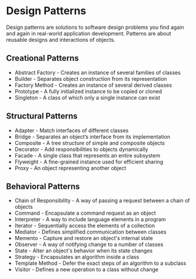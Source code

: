 # Design Patterns
Design patterns are solutions to software design problems you find again and again in real-world application development. Patterns are about reusable designs and interactions of objects.

## Creational Patterns
* Abstract Factory -	Creates an instance of several families of classes
* Builder	- Separates object construction from its representation
* Factory Method - Creates an instance of several derived classes
* Prototype - A fully initialized instance to be copied or cloned
* Singleton - A class of which only a single instance can exist

## Structural Patterns
* Adapter	- Match interfaces of different classes
* Bridge	- Separates an object’s interface from its implementation
* Composite	- A tree structure of simple and composite objects
* Decorator	- Add responsibilities to objects dynamically
* Facade - A single class that represents an entire subsystem
* Flyweight -	A fine-grained instance used for efficient sharing
* Proxy	- An object representing another object
 
## Behavioral Patterns
* Chain of Responsibility -	A way of passing a request between a chain of objects
* Command	- Encapsulate a command request as an object
* Interpreter -	A way to include language elements in a program
* Iterator - Sequentially access the elements of a collection
* Mediator - Defines simplified communication between classes
* Memento	- Capture and restore an object's internal state
* Observer - A way of notifying change to a number of classes
* State - Alter an object's behavior when its state changes
* Strategy - Encapsulates an algorithm inside a class
* Template Method -	Defer the exact steps of an algorithm to a subclass
* Visitor	- Defines a new operation to a class without change



